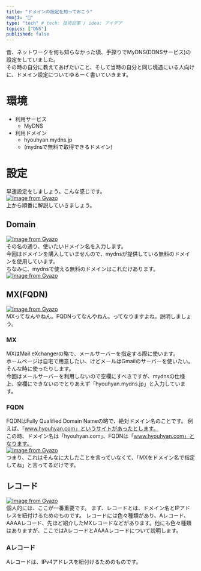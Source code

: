 ```yaml
---
title: "ドメインの設定を知っておこう"
emoji: "🐷"
type: "tech" # tech: 技術記事 / idea: アイデア
topics: ["DNS"]
published: false
---
```


昔、ネットワークを何も知らなかった頃、手探りでMyDNS(DDNSサービス)の設定をしていました。  
その時の自分に教えてあげたいこと、そして当時の自分と同じ境遇にいる人向けに、ドメイン設定についてゆるーく書いていきます。

# 環境
- 利用サービス
    - MyDNS
- 利用ドメイン
    - hyouhyan.mydns.jp
    - (mydnsで無料で取得できるドメイン)

# 設定
早速設定をしましょう。こんな感じです。  
[![Image from Gyazo](https://i.gyazo.com/8b46b5d229704cbc1a2d14f5ba36c59b.png)](https://gyazo.com/8b46b5d229704cbc1a2d14f5ba36c59b)  
上から順番に解説していきましょう。
## Domain
[![Image from Gyazo](https://i.gyazo.com/971dc65ac7242c63661700f19fab3ced.png)](https://gyazo.com/971dc65ac7242c63661700f19fab3ced)  
その名の通り、使いたいドメイン名を入力します。  
今回はドメインを購入していませんので、mydnsが提供している無料のドメインを使用しています。  
ちなみに、mydnsで使える無料のドメインはこれだけあります。
[![Image from Gyazo](https://i.gyazo.com/ebe9869288fa8c10d02d0c66ea47334b.png)](https://gyazo.com/ebe9869288fa8c10d02d0c66ea47334b)  
## MX(FQDN)
[![Image from Gyazo](https://i.gyazo.com/6d787a18831ebec42add54408f72e753.png)](https://gyazo.com/6d787a18831ebec42add54408f72e753)  
MXってなんやねん。FQDNってなんやねん。ってなりますよね。説明しましょう。  

### MX
MXはMail eXchangerの略で、メールサーバーを指定する際に使います。  
ホームページは自宅で用意したい、けどメールはGmailのサーバーを使いたい。  
そんな時に使ったりします。  
今回はメールサーバーを利用しないので空欄にすべきですが、mydnsの仕様上、空欄にできないのでとりあえず「hyouhyan.mydns.jp」と入力しています。

### FQDN
FQDNはFully Qualified Domain Nameの略で、絶対ドメイン名のことです。
例えば、「www.hyouhyan.com」というサイトがあったとします。  
この時、ドメイン名は「hyouhyan.com」、FQDNは「www.hyouhyan.com」となります。  
[![Image from Gyazo](https://i.gyazo.com/26c1fe560758114107f66f5a86ce8f8a.png)](https://gyazo.com/26c1fe560758114107f66f5a86ce8f8a)  
つまり、これはそんなに大したことを言っていなくて、「MXをドメイン名で指定してね」と言ってるだけです。  
## レコード
[![Image from Gyazo](https://i.gyazo.com/049bc6901b945116ecba7e34d37e09d7.png)](https://gyazo.com/049bc6901b945116ecba7e34d37e09d7)  
個人的には、ここが一番重要です。
まず、レコードとは、ドメイン名とIPアドレスを紐付けるためのものです。
レコードには色々種類があり、Aレコード、AAAAレコード、先ほど紹介したMXレコードなどがあります。他にも色々種類はありますが、ここではAレコードとAAAAレコードについて説明します。  
### Aレコード
Aレコードは、IPv4アドレスを紐付けるためのものです。  
